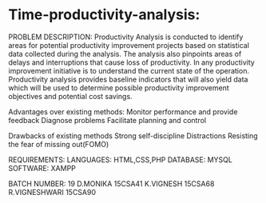 # Time-productivity-analysis:
PROBLEM DESCRIPTION:
Productivity Analysis is conducted to identify areas for potential productivity improvement projects based on statistical data collected during the analysis. The analysis also pinpoints areas of delays and interruptions that cause loss of productivity.
	In any productivity improvement initiative is to understand the current state of the operation. Productivity analysis provides baseline indicators that will also yield data which will be used to determine possible productivity improvement objectives and potential cost savings.
	
 Advantages over existing methods:
    Monitor performance and provide feedback
    Diagnose problems
    Facilitate planning and control
    
Drawbacks of existing methods
    Strong self-discipline
    Distractions
    Resisting the fear of missing out(FOMO)
    
REQUIREMENTS:
LANGUAGES:
HTML,CSS,PHP
DATABASE:
MYSQL
SOFTWARE:
XAMPP
    
 BATCH NUMBER: 19
 D.MONIKA 15CSA41
 K.VIGNESH 15CSA68
 R.VIGNESHWARI 15CSA90

